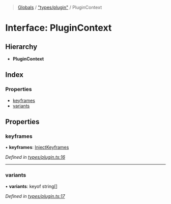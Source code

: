 > [Globals](../README.md) / ["types/plugin"](../modules/_types_plugin_.md) / PluginContext

# Interface: PluginContext

## Hierarchy

* **PluginContext**

## Index

### Properties

* [keyframes](_types_plugin_.plugincontext.md#keyframes)
* [variants](_types_plugin_.plugincontext.md#variants)

## Properties

### keyframes

•  **keyframes**: [InjectKeyframes](../modules/_types_plugin_.md#injectkeyframes)

*Defined in [types/plugin.ts:16](https://github.com/kenoxa/beamwind/blob/main/packages/beamwind/src/types/plugin.ts#L16)*

___

### variants

•  **variants**: keyof string[]

*Defined in [types/plugin.ts:17](https://github.com/kenoxa/beamwind/blob/main/packages/beamwind/src/types/plugin.ts#L17)*
